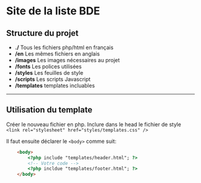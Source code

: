# Site de la liste BDE

## Structure du projet

 * **./** Tous les fichiers php/html en français
 * **/en** Les mêmes fichiers en anglais
 * **/images** Les images nécessaires au projet
 * **/fonts** Les polices utilisées
 * **/styles** Les feuilles de style
 * **/scripts**	Les scripts Javascript
 * **/templates** templates incluables

--------------------

## Utilisation du template

Créer le nouveau fichier en php.
Inclure dans le head le fichier de style `<link rel="stylesheet" href="styles/templates.css" />`

Il faut ensuite déclarer le `<body>` comme suit:
~~~html
	<body>
		<?php include "templates/header.html"; ?>
		<!-- Votre code -->
		<?php incldue "templates/footer.html"; ?>
	</body>
~~~
